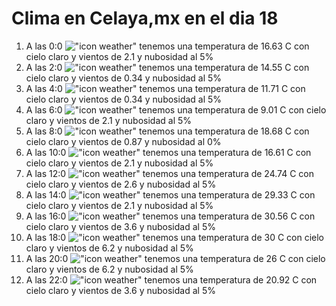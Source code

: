 # Clima en Celaya,mx en el dia 18

1. A las 0:0 !["icon weather"](http://openweathermap.org/img/w/01n.png) tenemos una temperatura de 16.63 C con cielo claro y  vientos de 2.1 y nubosidad al 5%
1. A las 2:0 !["icon weather"](http://openweathermap.org/img/w/01n.png) tenemos una temperatura de 14.55 C con cielo claro y  vientos de 0.34 y nubosidad al 5%
1. A las 4:0 !["icon weather"](http://openweathermap.org/img/w/01n.png) tenemos una temperatura de 11.71 C con cielo claro y  vientos de 0.34 y nubosidad al 5%
1. A las 6:0 !["icon weather"](http://openweathermap.org/img/w/01n.png) tenemos una temperatura de 9.01 C con cielo claro y  vientos de 2.1 y nubosidad al 5%
1. A las 8:0 !["icon weather"](http://openweathermap.org/img/w/01d.png) tenemos una temperatura de 18.68 C con cielo claro y  vientos de 0.87 y nubosidad al 0%
1. A las 10:0 !["icon weather"](http://openweathermap.org/img/w/01d.png) tenemos una temperatura de 16.61 C con cielo claro y  vientos de 2.1 y nubosidad al 5%
1. A las 12:0 !["icon weather"](http://openweathermap.org/img/w/01d.png) tenemos una temperatura de 24.74 C con cielo claro y  vientos de 2.6 y nubosidad al 5%
1. A las 14:0 !["icon weather"](http://openweathermap.org/img/w/01d.png) tenemos una temperatura de 29.33 C con cielo claro y  vientos de 2.1 y nubosidad al 5%
1. A las 16:0 !["icon weather"](http://openweathermap.org/img/w/01d.png) tenemos una temperatura de 30.56 C con cielo claro y  vientos de 3.6 y nubosidad al 5%
1. A las 18:0 !["icon weather"](http://openweathermap.org/img/w/01d.png) tenemos una temperatura de 30 C con cielo claro y  vientos de 6.2 y nubosidad al 5%
1. A las 20:0 !["icon weather"](http://openweathermap.org/img/w/01n.png) tenemos una temperatura de 26 C con cielo claro y  vientos de 6.2 y nubosidad al 5%
1. A las 22:0 !["icon weather"](http://openweathermap.org/img/w/01n.png) tenemos una temperatura de 20.92 C con cielo claro y  vientos de 3.6 y nubosidad al 5%
